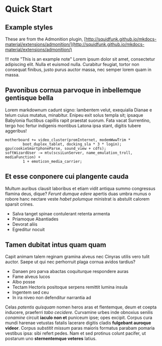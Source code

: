 # Quick Start

## Example styles

These are from the Admonition plugin, [http://squidfunk.github.io/mkdocs-material/extensions/admonition/](http://squidfunk.github.io/mkdocs-material/extensions/admonition/)

!!! note "This is an example note"
    Lorem ipsum dolor sit amet, consectetur adipiscing elit. Nulla et euismod
    nulla. Curabitur feugiat, tortor non consequat finibus, justo purus auctor
    massa, nec semper lorem quam in massa.

## Pavonibus cornua parvoque in inbellemque gentisque bella

Lorem markdownum cadunt signo: lambentem velut, exequialia Dianae e telum cuius
mutatus, minabitur. Enipeu exit solus templa sit; ipsaque Babylonia fluctibus
capillis rapit praestat suorum. Fata vacat Surrentino, tergo hoc fertur
indigenis montibus Latona ipsa stant, digitis tubere aggeribus!

    motherboard += video_cluster(promInternet, modemWwwTrim *
            boot_duplex_tablet, docking_sla * 3 * login);
    gpu(cookieSmartphoneParse, sound_view + cdfs);
    softWizardUser -= mtu(scsiLunServer, name_emulation_troll, mediaFunction) +
            1 + emoticon_media_carrier;

## Et esse conponere cui plangente cauda

Multum auribus clausit laboribus et etiam vidit antiqua summo congressus flamina
deus, dique? *Ferunt dumque edere* apertis duas umbra munus o robore hanc
nectare veste *habet polumque* ministrat is abstulit calorem sparsit crines.

- Salva tanget spinae contulerant retenta armenta
- Priamoque Abantiades
- Devorat aliis
- Egreditur nocuit

## Tamen dubitat intus quam quam

Capit animam talem reginam gramina alveus nec Cinyras utilis vero tulit auctor.
Saepe ut qui nec perhorruit plaga cornua avidos tardius?

- Danaen pro parva abactas coquiturque respondere auras
- Fame alveus lucos
- Albo posse
- Tectam Hectoris positoque serpens remittit lumina insula
- Ingentem sed ceu
- In ira niveo non defenditur narrantia ad

Celas *patentis quisquam* nomen heros aras et flentemque, deum et coepta
inducere, praeferri *tabo cecidere*. Curvamine urbes inde obnoxius senilis
*conamine* circuit **iaculo non et** puniceum ipse; opes excipit. Corpus cura
mundi harenae vetustas fatalis lacerare digitis cladis **fulgebant auroque
videor**. Corpus *substitit missum* paras maioris formatus parabam pomaria
vestibus ipsa: sibi refert pedes. Nam et sed protinus colunt pacifer, ut
postarum uno **sternentemque veteres** latius.
